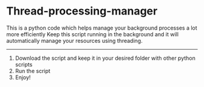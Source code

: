 # Thread-processing-manager

This is a python code which helps manage your background processes a lot more efficiently 
Keep this script running in the background and it will automatically manage your resources 
using threading.

---
1. Download the script and keep it in your desired folder with other python scripts
2. Run the script 
3. Enjoy!
